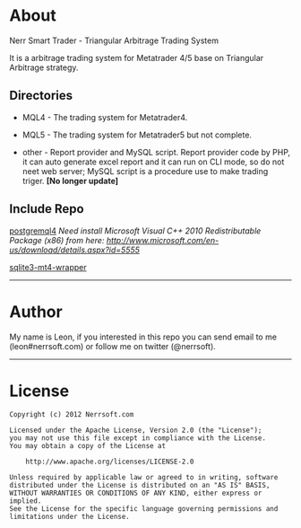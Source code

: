 # About

Nerr Smart Trader - Triangular Arbitrage Trading System

It is a arbitrage trading system for Metatrader 4/5 base on Triangular Arbitrage strategy.


## Directories

* MQL4 - The trading system for Metatrader4.

* MQL5 - The trading system for Metatrader5 but not complete.

* other - Report provider and MySQL script. Report provider code by PHP, it can auto generate excel report and it can run on CLI mode, so do not neet web server; MySQL script is a procedure use to make trading triger. **[No longer update]**

## Include Repo
[postgremql4](https://github.com/kr0st/postgremql4)
*Need install Microsoft Visual C++ 2010 Redistributable Package (x86) from here:
http://www.microsoft.com/en-us/download/details.aspx?id=5555*

[sqlite3-mt4-wrapper](https://github.com/Shmuma/sqlite3-mt4-wrapper)

- - -

# Author

My name is Leon, if you interested in this repo you can send email to me (leon#nerrsoft.com) or follow me on twitter (@nerrsoft).

- - -

# License

	Copyright (c) 2012 Nerrsoft.com

	Licensed under the Apache License, Version 2.0 (the "License");
	you may not use this file except in compliance with the License.
	You may obtain a copy of the License at

		http://www.apache.org/licenses/LICENSE-2.0

	Unless required by applicable law or agreed to in writing, software
	distributed under the License is distributed on an "AS IS" BASIS,
	WITHOUT WARRANTIES OR CONDITIONS OF ANY KIND, either express or implied.
	See the License for the specific language governing permissions and
	limitations under the License.